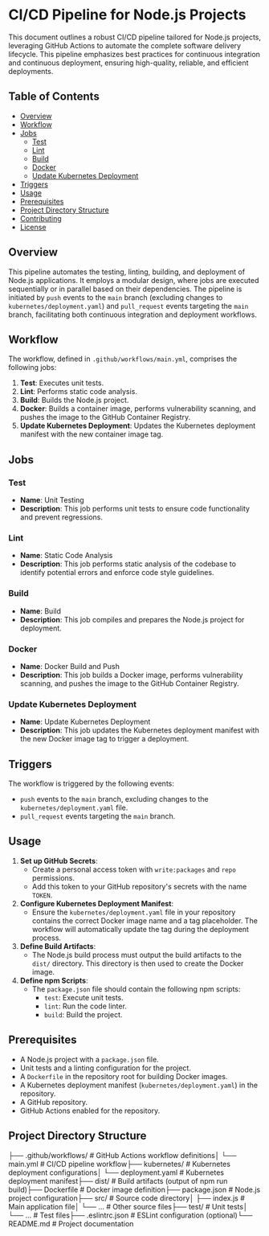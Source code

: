# CI/CD Pipeline for Node.js Projects

This document outlines a robust CI/CD pipeline tailored for Node.js projects, leveraging GitHub Actions to automate the complete software delivery lifecycle. This pipeline emphasizes best practices for continuous integration and continuous deployment, ensuring high-quality, reliable, and efficient deployments.

## Table of Contents

* [Overview](#overview)
* [Workflow](#workflow)
* [Jobs](#jobs)
    * [Test](#test)
    * [Lint](#lint)
    * [Build](#build)
    * [Docker](#docker)
    * [Update Kubernetes Deployment](#update-kubernetes-deployment)
* [Triggers](#triggers)
* [Usage](#usage)
* [Prerequisites](#prerequisites)
* [Project Directory Structure](#project-directory-structure)
* [Contributing](#contributing)
* [License](#license)

## Overview

This pipeline automates the testing, linting, building, and deployment of Node.js applications.  It employs a modular design, where jobs are executed sequentially or in parallel based on their dependencies.  The pipeline is initiated by `push` events to the `main` branch (excluding changes to `kubernetes/deployment.yaml`) and `pull_request` events targeting the `main` branch, facilitating both continuous integration and deployment workflows.

## Workflow

The workflow, defined in `.github/workflows/main.yml`, comprises the following jobs:

1.  **Test**: Executes unit tests.
2.  **Lint**: Performs static code analysis.
3.  **Build**: Builds the Node.js project.
4.  **Docker**: Builds a container image, performs vulnerability scanning, and pushes the image to the GitHub Container Registry.
5.  **Update Kubernetes Deployment**: Updates the Kubernetes deployment manifest with the new container image tag.

## Jobs

### Test

* **Name**: Unit Testing
* **Description**:  This job performs unit tests to ensure code functionality and prevent regressions.

### Lint

* **Name**: Static Code Analysis
* **Description**: This job performs static analysis of the codebase to identify potential errors and enforce code style guidelines.

### Build

* **Name**: Build
* **Description**: This job compiles and prepares the Node.js project for deployment.

### Docker

* **Name**: Docker Build and Push
* **Description**: This job builds a Docker image, performs vulnerability scanning, and pushes the image to the GitHub Container Registry.

### Update Kubernetes Deployment

* **Name**: Update Kubernetes Deployment
* **Description**: This job updates the Kubernetes deployment manifest with the new Docker image tag to trigger a deployment.

## Triggers

The workflow is triggered by the following events:

* `push` events to the `main` branch, excluding changes to the `kubernetes/deployment.yaml` file.
* `pull_request` events targeting the `main` branch.

## Usage

1.  **Set up GitHub Secrets**:
    * Create a personal access token with `write:packages` and `repo` permissions.
    * Add this token to your GitHub repository's secrets with the name `TOKEN`.
2.  **Configure Kubernetes Deployment Manifest**:
    * Ensure the `kubernetes/deployment.yaml` file in your repository contains the correct Docker image name and a tag placeholder. The workflow will automatically update the tag during the deployment process.
3.  **Define Build Artifacts**:
    * The Node.js build process must output the build artifacts to the `dist/` directory. This directory is then used to create the Docker image.
4.  **Define npm Scripts**:
    * The `package.json` file should contain the following npm scripts:
        * `test`:  Execute unit tests.
        * `lint`:  Run the code linter.
        * `build`:  Build the project.

## Prerequisites

* A Node.js project with a `package.json` file.
* Unit tests and a linting configuration for the project.
* A `Dockerfile` in the repository root for building Docker images.
* A Kubernetes deployment manifest (`kubernetes/deployment.yaml`) in the repository.
* A GitHub repository.
* GitHub Actions enabled for the repository.

## Project Directory Structure

├── .github/workflows/        # GitHub Actions workflow definitions│   └── main.yml            # CI/CD pipeline workflow├── kubernetes/             # Kubernetes deployment configurations│   └── deployment.yaml   # Kubernetes deployment manifest├── dist/                   # Build artifacts (output of npm run build)├── Dockerfile              # Docker image definition├── package.json            # Node.js project configuration├── src/                    # Source code directory│   ├── index.js          # Main application file│   └── ...               # Other source files├── test/                   # Unit tests│   └── ...               # Test files├── .eslintrc.json          # ESLint configuration (optional)└── README.md             # Project documentation

